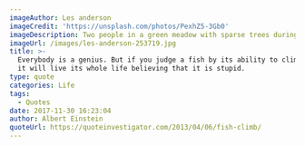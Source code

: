 ```yaml
---
imageAuthor: Les anderson
imageCredit: 'https://unsplash.com/photos/PexhZ5-3Gb0'
imageDescription: Two people in a green meadow with sparse trees during sunset
imageUrl: /images/les-anderson-253719.jpg
title: >-
  Everybody is a genius. But if you judge a fish by its ability to climb a tree,
  it will live its whole life believing that it is stupid.
type: quote
categories: Life
tags:
  - Quotes
date: 2017-11-30 16:23:04
author: Albert Einstein
quoteUrl: https://quoteinvestigator.com/2013/04/06/fish-climb/
---
```

